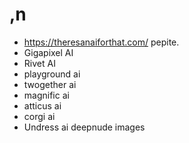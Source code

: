 # ,n
- https://theresanaiforthat.com/ pepite.
- Gigapixel AI
- Rivet AI
- playground ai
- twogether ai
- magnific ai
- atticus ai
- corgi ai
- Undress ai deepnude images
